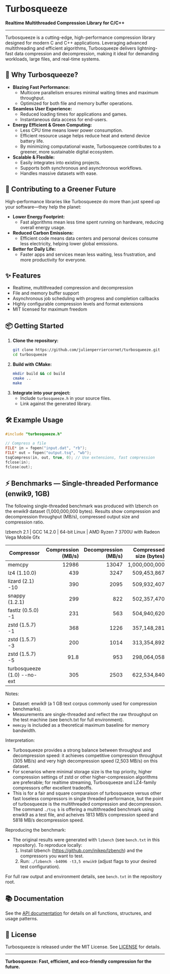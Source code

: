 # Turbosqueeze

**Realtime Multithreaded Compression Library for C/C++**

---

Turbosqueeze is a cutting-edge, high-performance compression library designed for modern C and C++ applications. Leveraging advanced multithreading and efficient algorithms, Turbosqueeze delivers lightning-fast data compression and decompression, making it ideal for demanding workloads, large files, and real-time systems.

## 🚀 Why Turbosqueeze?

- **Blazing Fast Performance:**
  - Multicore parallelism ensures minimal waiting times and maximum throughput.
  - Optimized for both file and memory buffer operations.
- **Seamless User Experience:**
  - Reduced loading times for applications and games.
  - Instantaneous data access for end-users.
- **Energy Efficient & Green Computing:**
  - Less CPU time means lower power consumption.
  - Efficient resource usage helps reduce heat and extend device battery life.
  - By minimizing computational waste, Turbosqueeze contributes to a greener, more sustainable digital ecosystem.
- **Scalable & Flexible:**
  - Easily integrates into existing projects.
  - Supports both synchronous and asynchronous workflows.
  - Handles massive datasets with ease.

## 🌱 Contributing to a Greener Future

High-performance libraries like Turbosqueeze do more than just speed up your software—they help the planet:

- **Lower Energy Footprint:**
  - Fast algorithms mean less time spent running on hardware, reducing overall energy usage.
- **Reduced Carbon Emissions:**
  - Efficient code means data centers and personal devices consume less electricity, helping lower global emissions.
- **Better for Daily Life:**
  - Faster apps and services mean less waiting, less frustration, and more productivity for everyone.

## ✨ Features

- Realtime, multithreaded compression and decompression
- File and memory buffer support
- Asynchronous job scheduling with progress and completion callbacks
- Highly configurable compression levels and format extensions
- MIT licensed for maximum freedom

## 📦 Getting Started

1. **Clone the repository:**
   ```bash
   git clone https://github.com/julienperriercornet/turbosqueeze.git
   cd turbosqueeze
   ```
2. **Build with CMake:**
   ```bash
   mkdir build && cd build
   cmake ..
   make
   ```
3. **Integrate into your project:**
   - Include `turbosqueeze.h` in your source files.
   - Link against the generated library.

## 🛠 Example Usage

```cpp
#include "turbosqueeze.h"

// Compress a file
FILE* in = fopen("input.dat", "rb");
FILE* out = fopen("output.tsq", "wb");
tsqCompress(in, out, true, 0); // Use extensions, fast compression
fclose(in);
fclose(out);
```

## ⚡ Benchmarks — Single-threaded Performance (enwik9, 1GB)

The following single-threaded benchmark was produced with lzbench on the enwik9 dataset (1,000,000,000 bytes). Results show compression and decompression throughput (MB/s), compressed output size and compression ratio.


lzbench 2.1 | GCC 14.2.0 | 64-bit Linux | AMD Ryzen 7 3700U with Radeon Vega Mobile Gfx  


| Compressor | Compression (MB/s) | Decompression (MB/s) | Compressed size (bytes) | Ratio (%) |
|---|---:|---:|---:|---:|
| memcpy | 12986 | 13047 | 1,000,000,000 | 100.00 |
| lz4 (1.10.0) | 439 | 3247 | 509,453,867 | 50.95 |
| lizard (2.1) -10 | 390 | 2095 | 509,932,407 | 50.99 |
| snappy (1.2.1) | 299 | 822 | 502,357,470 | 50.24 |
| fastlz (0.5.0) -1 | 231 | 563 | 504,940,620 | 50.49 |
| zstd (1.5.7) -1 | 368 | 1226 | 357,148,281 | 35.71 |
| zstd (1.5.7) -3 | 200 | 1014 | 313,354,892 | 31.34 |
| zstd (1.5.7) -5 | 91.8 | 953 | 298,064,058 | 29.81 |
| turbosqueeze (1.0) --no-ext | 305 | 2503 | 622,534,840 | 62.25 |

Notes:

- Dataset: enwik9 (a 1 GB text corpus commonly used for compression benchmarks).
- Measurements are single-threaded and reflect the raw throughput on the test machine (see bench.txt for full environment).
- `memcpy` is included as a theoretical maximum baseline for memory bandwidth.

Interpretation:

- Turbosqueeze provides a strong balance between throughput and decompression speed: it achieves competitive compression throughput (305 MB/s) and very high decompression speed (2,503 MB/s) on this dataset.
- For scenarios where minimal storage size is the top priority, higher compression settings of zstd or other higher-compression algorithms are preferable; for realtime streaming, Turbosqueeze and LZ4-family compressors offer excellent tradeoffs.
- This is for a fair and square comparaison of turbosqueeze versus other fast loseless compressors in single threaded performance, but the point of turbosqueeze is the multithreaded compression and decompression. The command `./tsq b` is offering a multithreaded benchmark using enwik9 as a test file, and acheives 1813 MB/s compression speed and 5818 MB/s decompression speed. 

Reproducing the benchmark:

- The original results were generated with `lzbench` (see `bench.txt` in this repository). To reproduce locally:
  1. Install lzbench (https://github.com/inikep/lzbench) and the compressors you want to test.
  2. Run: `./lzbench -b4096 -t3,5 enwik9` (adjust flags to your desired test configuration).

For full raw output and environment details, see `bench.txt` in the repository root.

## 📚 Documentation

See the [API documentation](./turbosqueeze.h) for details on all functions, structures, and usage patterns.

## 🤝 License

Turbosqueeze is released under the MIT License. See [LICENSE](./LICENSE) for details.

---

**Turbosqueeze: Fast, efficient, and eco-friendly compression for the future.**
